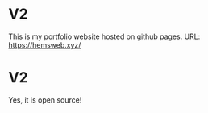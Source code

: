 # V2
This is my portfolio website hosted on github pages.
URL: https://hemsweb.xyz/

# V2
Yes, it is open source!
